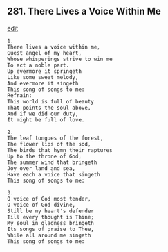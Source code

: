 
## 281.  There Lives a Voice Within Me
[edit](https://docs.google.com/document/d/1vvX6xi%2DyDPRkuRB9BzFa4E1J4d6npypv/edit?mode=html)




    1.
    There lives a voice within me, 
    Guest angel of my heart, 
    Whose whisperings strive to win me 
    To act a noble part. 
    Up evermore it springeth 
    Like some sweet melody, 
    And evermore it singeth 
    This song of songs to me: 
    Refrain:
    This world is full of beauty 
    That points the soul above, 
    And if we did our duty, 
    It might be full of love. 

    2.
    The leaf tongues of the forest, 
    The flower lips of the sod, 
    The birds that hymn their raptures 
    Up to the throne of God; 
    The summer wind that bringeth 
    Joy over land and sea, 
    Have each a voice that singeth 
    This song of songs to me: 

    3.
    O voice of God most tender, 
    O voice of God divine, 
    Still be my heart's defender 
    Till every thought is Thine; 
    My soul in gladness bringeth 
    Its songs of praise to Thee, 
    While all around me singeth 
    This song of songs to me:
